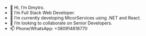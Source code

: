 - 👋 Hi, I’m Dmytro.
- 👀 I’m Full Stack Web Developer.
- 🌱 I’m currently developing MicorServices using .NET and React.
- 💞️ I’m looking to collaborate on Senior Developers.
- 📫 Phone/WhatsApp: +380914818770

<!---
dmytrosokolov1988/dmytrosokolov1988 is a ✨ special ✨ repository because its `README.md` (this file) appears on your GitHub profile.
You can click the Preview link to take a look at your changes.
--->
